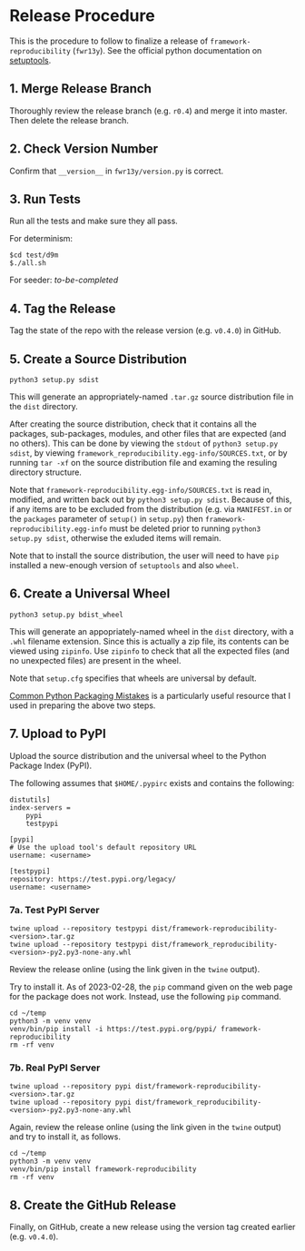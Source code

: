 # Release Procedure

This is the procedure to follow to finalize a release of
`framework-reproducibility` (`fwr13y`). See the official python documentation on
[setuptools][1].

## 1. Merge Release Branch

Thoroughly review the release branch (e.g. `r0.4`) and merge it into master.
Then delete the release branch.

## 2. Check Version Number

Confirm that `__version__` in `fwr13y/version.py` is correct.

## 3. Run Tests

Run all the tests and make sure they all pass.

For determinism:
```
$cd test/d9m
$./all.sh
```

For seeder: *to-be-completed*

## 4. Tag the Release

Tag the state of the repo with the release version (e.g. `v0.4.0`) in GitHub.

## 5. Create a Source Distribution

```
python3 setup.py sdist
```

This will generate an appropriately-named `.tar.gz` source distribution file in
the `dist` directory.

After creating the source distribution, check that it contains all the packages,
sub-packages, modules, and other files that are expected (and no others). This
can be done by viewing the `stdout` of `python3 setup.py sdist`, by viewing
`framework_reproducibility.egg-info/SOURCES.txt`, or by running `tar -xf` on the
source distribution file and examing the resuling directory structure.

Note that `framework-reproducibility.egg-info/SOURCES.txt` is read in, modified,
and written back out by `python3 setup.py sdist`. Because of this, if any items
are to be excluded from the distribution (e.g. via `MANIFEST.in` or the
`packages` parameter of `setup()` in `setup.py`) then
`framework-reproducibility.egg-info` must be deleted prior to running
`python3 setup.py sdist`, otherwise the exluded items will remain.

Note that to install the source distribution, the user will need to have `pip`
installed a new-enough version of `setuptools` and also `wheel`.

## 6. Create a Universal Wheel

```
python3 setup.py bdist_wheel
```

This will generate an appopriately-named wheel in the `dist` directory, with a
`.whl` filename extension. Since this is actually a zip file, its contents can
be viewed using `zipinfo`. Use `zipinfo` to check that all the expected files
(and no unexpected files) are present in the wheel.

Note that `setup.cfg` specifies that wheels are universal by default.

[Common Python Packaging Mistakes][2] is a particularly useful resource that I
used in preparing the above two steps.

## 7. Upload to PyPI

Upload the source distribution and the universal wheel to the Python Package
Index (PyPI).

The following assumes that `$HOME/.pypirc` exists and contains the following:

```
distutils]
index-servers =
    pypi
    testpypi

[pypi]
# Use the upload tool's default repository URL
username: <username>

[testpypi]
repository: https://test.pypi.org/legacy/
username: <username>
```

### 7a. Test PyPI Server


```
twine upload --repository testpypi dist/framework-reproducibility-<version>.tar.gz
twine upload --repository testpypi dist/framework_reproducibility-<version>-py2.py3-none-any.whl
```

Review the release online (using the link given in the `twine` output).

Try to install it. As of 2023-02-28, the `pip` command given on the web page
for the package does not work. Instead, use the following `pip` command.

```
cd ~/temp
python3 -m venv venv
venv/bin/pip install -i https://test.pypi.org/pypi/ framework-reproducibility
rm -rf venv
```

### 7b. Real PyPI Server

```
twine upload --repository pypi dist/framework-reproducibility-<version>.tar.gz
twine upload --repository pypi dist/framework_reproducibility-<version>-py2.py3-none-any.whl
```

Again, review the release online (using the link given in the `twine` output)
and try to install it, as follows.

```
cd ~/temp
python3 -m venv venv
venv/bin/pip install framework-reproducibility
rm -rf venv
```

## 8. Create the GitHub Release

Finally, on GitHub, create a new release using the version tag created earlier
(e.g. `v0.4.0`).

[1]: https://packaging.python.org/guides/distributing-packages-using-setuptools/
[2]: https://jwodder.github.io/kbits/posts/pypkg-mistakes/
